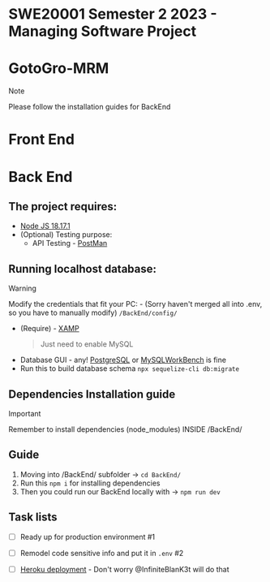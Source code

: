 # SWE20001 Semester 2 2023 - Managing Software Project
# GotoGro-MRM

> [!NOTE]
> Please follow the installation guides for BackEnd



# Front End

# Back End


## The project requires:
- [Node JS 18.17.1](https://nodejs.org/en)
- (Optional) Testing purpose:
  - API Testing - [PostMan](https://www.postman.com/)
## Running localhost database:
> [!Warning]
 > Modify the credentials that fit your PC: - (Sorry haven't merged all into .env, so you have to manually modify)
  ``` /BackEnd/config/ ```
- (Require) - [XAMP](https://www.apachefriends.org/download.html)
  > Just need to enable MySQL
- Database GUI - any! [PostgreSQL](https://www.postgresql.org/) or [MySQLWorkBench](https://www.mysql.com/products/workbench/) is fine
- Run this to build database schema ```npx sequelize-cli db:migrate```

## Dependencies Installation guide

> [!Important]
 > Remember to install dependencies (node_modules) INSIDE /BackEnd/
## Guide
1. Moving into /BackEnd/ subfolder -> ```cd BackEnd/```
2. Run this ```npm i``` for installing dependencies
3. Then you could run our BackEnd locally with -> ```npm run dev```

## Task lists
- [ ] Ready up for production environment #1
- [ ] Remodel code sensitive info and put it in `.env` #2
- [ ] [Heroku deployment](https://dashboard.heroku.com/login) - Don't worry @InfiniteBlanK3t will do that


